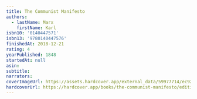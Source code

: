 ```yaml
---
title: The Communist Manifesto
authors:
  - lastName: Marx
    firstName: Karl
isbn10: '0140447571'
isbn13: '9780140447576'
finishedAt: 2018-12-21
rating: 4
yearPublished: 1848
startedAt: null
asin:
subtitle:
narrators:
coverImageUrl: https://assets.hardcover.app/external_data/59977714/ec92d944360c72485503b17704d32b51446407a8.jpeg
hardcoverUrl: https://hardcover.app/books/the-communist-manifesto/editions/16294758
---
```

